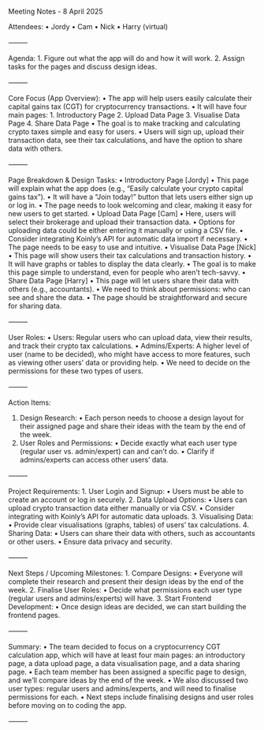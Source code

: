 Meeting Notes - 8 April 2025

Attendees:
•	Jordy
•	Cam
•	Nick
•	Harry (virtual)

⸻

Agenda:
    1.	Figure out what the app will do and how it will work.
    2.	Assign tasks for the pages and discuss design ideas.

⸻

Core Focus (App Overview):
    •	The app will help users easily calculate their capital gains tax (CGT) for cryptocurrency transactions.
    •	It will have four main pages:
            1.	Introductory Page
            2.	Upload Data Page
            3.	Visualise Data Page
            4.	Share Data Page
    •	The goal is to make tracking and calculating crypto taxes simple and easy for users.
    •	Users will sign up, upload their transaction data, see their tax calculations, and have the option to share data with others.

⸻

Page Breakdown & Design Tasks:
    •	Introductory Page [Jordy]
        •	This page will explain what the app does (e.g., “Easily calculate your crypto capital gains tax”).
        •	It will have a “Join today!” button that lets users either sign up or log in.
        •	The page needs to look welcoming and clear, making it easy for new users to get started.
    •	Upload Data Page [Cam]
        •	Here, users will select their brokerage and upload their transaction data.
        •	Options for uploading data could be either entering it manually or using a CSV file.
        •	Consider integrating Koinly’s API for automatic data import if necessary.
        •	The page needs to be easy to use and intuitive.
    •	Visualise Data Page [Nick]
        •	This page will show users their tax calculations and transaction history.
        •	It will have graphs or tables to display the data clearly.
        •	The goal is to make this page simple to understand, even for people who aren’t tech-savvy.
    •	Share Data Page [Harry]
        •	This page will let users share their data with others (e.g., accountants).
        •	We need to think about permissions: who can see and share the data.
        •	The page should be straightforward and secure for sharing data.

⸻

User Roles:
    •	Users: Regular users who can upload data, view their results, and track their crypto tax calculations.
    •	Admins/Experts: A higher level of user (name to be decided), who might have access to more features, such as viewing other users’ data or providing help.
    •	We need to decide on the permissions for these two types of users.

⸻

Action Items:
1.	Design Research:
    •	Each person needs to choose a design layout for their assigned page and share their ideas with the team by the end of the week.
2.	User Roles and Permissions:
    •	Decide exactly what each user type (regular user vs. admin/expert) can and can’t do.
    •	Clarify if admins/experts can access other users’ data.

⸻

Project Requirements:
    1.	User Login and Signup:
        •	Users must be able to create an account or log in securely.
    2.	Data Upload Options:
        •	Users can upload crypto transaction data either manually or via CSV.
        •	Consider integrating with Koinly’s API for automatic data uploads.
    3.	Visualising Data:
        •	Provide clear visualisations (graphs, tables) of users’ tax calculations.
    4.	Sharing Data:
        •	Users can share their data with others, such as accountants or other users.
        •	Ensure data privacy and security.

⸻

Next Steps / Upcoming Milestones:
    1.	Compare Designs:
        •	Everyone will complete their research and present their design ideas by the end of the week.
    2.	Finalise User Roles:
        •	Decide what permissions each user type (regular users and admins/experts) will have.
    3.	Start Frontend Development:
        •	Once design ideas are decided, we can start building the frontend pages.

⸻

Summary:
•	The team decided to focus on a cryptocurrency CGT calculation app, which will have at least four main pages: an introductory page, a data upload page, a data visualisation page, and a data sharing page.
•	Each team member has been assigned a specific page to design, and we’ll compare ideas by the end of the week.
•	We also discussed two user types: regular users and admins/experts, and will need to finalise permissions for each.
•	Next steps include finalising designs and user roles before moving on to coding the app.

⸻